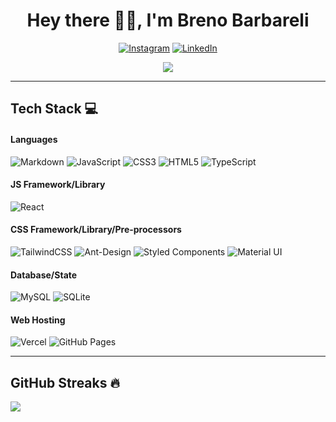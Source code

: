 <h1 align="center"> Hey there 👋🏻, I'm Breno Barbareli </br> 
</h1>

<p align='center'>


<div align="center">

[![Instagram](https://img.shields.io/badge/Instagram-000.svg?logo=Instagram&logoColor=white)](https://instagram.com/brenobarbarelli/)
[![LinkedIn](https://img.shields.io/badge/LinkedIn-000.svg?logo=linkedin&logoColor=white)](https://linkedin.com/in/breno-barbareli-9821a8142/)
</div>

<div align="center">

[![](https://visitcount.itsvg.in/api?id=brenobarbareli&label=Profile%20Views&color=12&icon=3&pretty=true)](https://visitcount.itsvg.in)

</div> 
</p>

---

## Tech Stack 💻

#### Languages

![Markdown](https://img.shields.io/badge/-Markdown-000?style=for-the-badge&logo=markdown&logoColor=white)
![JavaScript](https://img.shields.io/badge/-JavaScript-000?style=for-the-badge&logo=javascript&logoColor=white)
![CSS3](https://img.shields.io/badge/-CSS3-000?style=for-the-badge&logo=css3&logoColor=white)
![HTML5](https://img.shields.io/badge/-HTML5-000?style=for-the-badge&logo=html5&logoColor=white)
![TypeScript](https://img.shields.io/badge/typescript-000.svg?style=for-the-badge&logo=typescript&logoColor=white)

#### JS Framework/Library

![React](https://img.shields.io/badge/-ReactJS-000?style=for-the-badge&logo=react&logoColor=white)

#### CSS Framework/Library/Pre-processors

![TailwindCSS](https://img.shields.io/badge/-TailwindCSS-000?style=for-the-badge&logo=tailwind-css&logoColor=white)
![Ant-Design](https://img.shields.io/badge/-AntDesign-000?style=for-the-badge&logo=ant-design&logoColor=white)
![Styled Components](https://img.shields.io/badge/styled--components-000?style=for-the-badge&logo=styled-components&logoColor=white)
![Material UI](https://img.shields.io/badge/-Material%20UI-000?style=for-the-badge&logo=tailwind-css&logoColor=white)


#### Database/State

![MySQL](https://img.shields.io/badge/mysql-000.svg?style=for-the-badge&logo=mysql&logoColor=white)
![SQLite](https://img.shields.io/badge/sqlite-000.svg?style=for-the-badge&logo=sqlite&logoColor=white)

#### Web Hosting

![Vercel](https://img.shields.io/badge/-Vercel-000?style=for-the-badge&logo=vercel&logoColor=white)
![GitHub Pages](https://img.shields.io/badge/-GitHub%20Pages-000?style=for-the-badge&logo=github&logoColor=white)



---

## GitHub Streaks 🔥

![](https://github-readme-streak-stats.herokuapp.com/?user=brenobarbareli&theme=dracula&hide_border=false)<br/>
